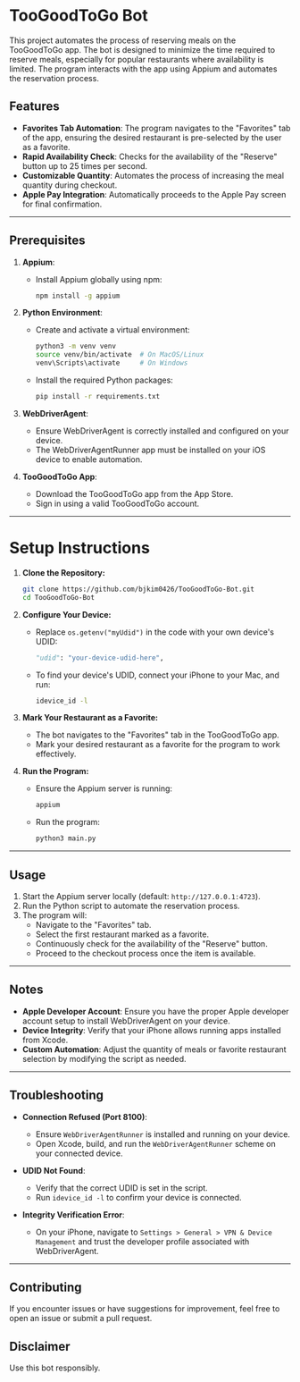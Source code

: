 # TooGoodToGo Bot

This project automates the process of reserving meals on the TooGoodToGo app. The bot is designed to minimize the time required to reserve meals, especially for popular restaurants where availability is limited. The program interacts with the app using Appium and automates the reservation process.

## Features
- **Favorites Tab Automation**: The program navigates to the "Favorites" tab of the app, ensuring the desired restaurant is pre-selected by the user as a favorite.
- **Rapid Availability Check**: Checks for the availability of the "Reserve" button up to 25 times per second.
- **Customizable Quantity**: Automates the process of increasing the meal quantity during checkout.
- **Apple Pay Integration**: Automatically proceeds to the Apple Pay screen for final confirmation.

---

## Prerequisites

1. **Appium**:
   - Install Appium globally using npm:
     ```bash
     npm install -g appium
     ```

2. **Python Environment**:
   - Create and activate a virtual environment:
     ```bash
     python3 -m venv venv
     source venv/bin/activate  # On MacOS/Linux
     venv\Scripts\activate     # On Windows
     ```
   - Install the required Python packages:
     ```bash
     pip install -r requirements.txt
     ```

3. **WebDriverAgent**:
   - Ensure WebDriverAgent is correctly installed and configured on your device.
   - The WebDriverAgentRunner app must be installed on your iOS device to enable automation.
  
4. **TooGoodToGo App**:
   - Download the TooGoodToGo app from the App Store.
   - Sign in using a valid TooGoodToGo account.
  
---

# Setup Instructions

1. **Clone the Repository:**
   ```bash
   git clone https://github.com/bjkim0426/TooGoodToGo-Bot.git
   cd TooGoodToGo-Bot
   ```
2. **Configure Your Device:**
   - Replace `os.getenv("myUdid")` in the code with your own device's UDID:
     ```python
     "udid": "your-device-udid-here",
     ```
   - To find your device's UDID, connect your iPhone to your Mac, and run:
     ```bash
     idevice_id -l
     ```
3. **Mark Your Restaurant as a Favorite:**
   - The bot navigates to the "Favorites" tab in the TooGoodToGo app.
   - Mark your desired restaurant as a favorite for the program to work effectively.
     
4. **Run the Program:**
   - Ensure the Appium server is running:
     ```bash
     appium
     ```
   - Run the program:
     ```bash
     python3 main.py
     ```
---

## Usage

1. Start the Appium server locally (default: `http://127.0.0.1:4723`).
2. Run the Python script to automate the reservation process.
3. The program will:
   - Navigate to the "Favorites" tab.
   - Select the first restaurant marked as a favorite.
   - Continuously check for the availability of the "Reserve" button.
   - Proceed to the checkout process once the item is available.

---

## Notes

- **Apple Developer Account**: Ensure you have the proper Apple developer account setup to install WebDriverAgent on your device.
- **Device Integrity**: Verify that your iPhone allows running apps installed from Xcode.
- **Custom Automation**: Adjust the quantity of meals or favorite restaurant selection by modifying the script as needed.

---

## Troubleshooting

- **Connection Refused (Port 8100)**:
  - Ensure `WebDriverAgentRunner` is installed and running on your device.
  - Open Xcode, build, and run the `WebDriverAgentRunner` scheme on your connected device.
  
- **UDID Not Found**:
  - Verify that the correct UDID is set in the script.
  - Run `idevice_id -l` to confirm your device is connected.
  
- **Integrity Verification Error**:
  - On your iPhone, navigate to `Settings > General > VPN & Device Management` and trust the developer profile associated with WebDriverAgent.

---

## Contributing

If you encounter issues or have suggestions for improvement, feel free to open an issue or submit a pull request.

## Disclaimer

Use this bot responsibly.

  

